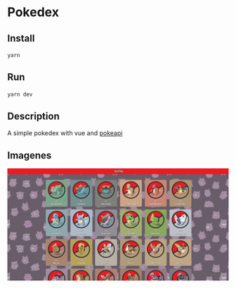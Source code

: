 # Pokedex

## Install
```sh
yarn
```

## Run
```sh
yarn dev
```

## Description 
A simple pokedex with vue and [pokeapi](https://pokeapi.co/)

## Imagenes
![Pokedex](https://raw.githubusercontent.com/arsalas/pokedex/main/pokedex.png?token=GHSAT0AAAAAABY63AQHW2ISFPMUMJVOFIZWY25VDQQ)
